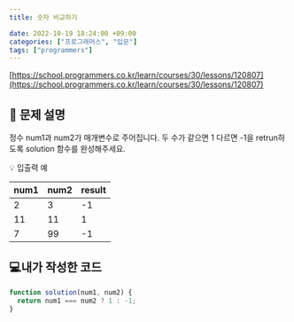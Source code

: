 ```yaml
---
title: 숫자 비교하기

date: 2022-10-19 18:24:00 +09:00
categories: ["프로그래머스", "입문"]
tags: ["programmers"]
---
```


[https://school.programmers.co.kr/learn/courses/30/lessons/120807](https://school.programmers.co.kr/learn/courses/30/lessons/120807)

## 📔 문제 설명

정수 num1과 num2가 매개변수로 주어집니다. 두 수가 같으면 1 다르면 -1을 retrun하도록 solution 함수를 완성해주세요.

💡 입출력 예

| num1 | num2 | result |
| ---- | ---- | ------ |
| 2    | 3    | -1     |
| 11   | 11   | 1      |
| 7    | 99   | -1     |

## 💻내가 작성한 코드

```js
function solution(num1, num2) {
  return num1 === num2 ? 1 : -1;
}
```
